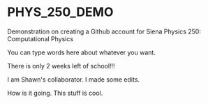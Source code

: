 # PHYS_250_DEMO
Demonstration on creating a Github account for Siena Physics 250: Computational Physics

You can type words here about whatever you want.

There is only 2 weeks left of school!!!

I am Shawn's collaborator. I made some edits.

How is it going. This stuff is cool.
